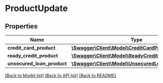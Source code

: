 # ProductUpdate

## Properties
Name | Type | Description | Notes
------------ | ------------- | ------------- | -------------
**credit_card_product** | [**\Swagger\Client\Model\CreditCardProductUpdate**](CreditCardProductUpdate.md) |  | [optional] 
**ready_credit_product** | [**\Swagger\Client\Model\ReadyCreditProductUpdate**](ReadyCreditProductUpdate.md) |  | [optional] 
**unsecured_loan_product** | [**\Swagger\Client\Model\UnsecuredLoanProductUpdate**](UnsecuredLoanProductUpdate.md) |  | [optional] 

[[Back to Model list]](../../README.md#documentation-for-models) [[Back to API list]](../../README.md#documentation-for-api-endpoints) [[Back to README]](../../README.md)

